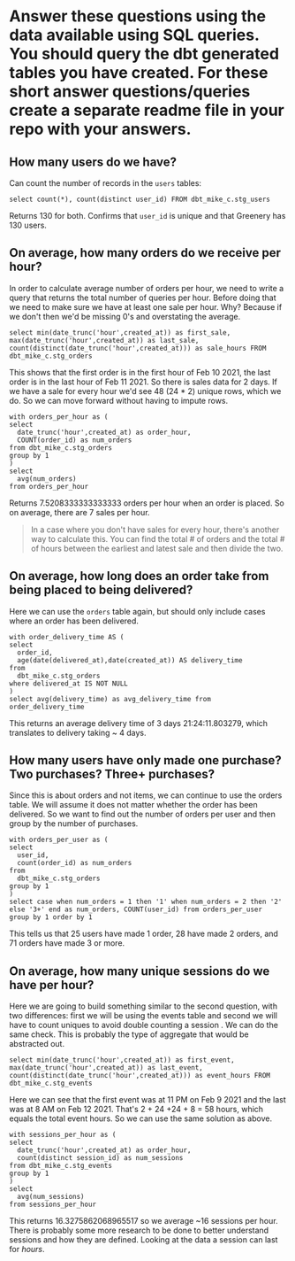 # Answer these questions using the data available using SQL queries. You should query the dbt generated tables you have created. For these short answer questions/queries create a separate readme file in your repo with your answers.
## How many users do we have?
Can count the number of records in the `users` tables:
```
select count(*), count(distinct user_id) FROM dbt_mike_c.stg_users
```
Returns 130 for both. Confirms that `user_id` is unique and that Greenery has 130 users.

## On average, how many orders do we receive per hour?
In order to calculate average number of orders per hour, we need to write a query that returns the total number of queries per hour. Before doing that we need to make sure we have at least one sale per hour. Why? Because if we don't then we'd be missing 0's and overstating the average. 
```
select min(date_trunc('hour',created_at)) as first_sale, max(date_trunc('hour',created_at)) as last_sale, count(distinct(date_trunc('hour',created_at))) as sale_hours FROM dbt_mike_c.stg_orders 
```
This shows that the first order is in the first hour of Feb 10 2021, the last order is in the last hour of Feb 11 2021. So there is sales data for 2 days. If we have a sale for every hour we'd see 48 (24 * 2) unique rows, which we do. So we can move forward without having to impute rows.  
```
with orders_per_hour as (
select
  date_trunc('hour',created_at) as order_hour,
  COUNT(order_id) as num_orders
from dbt_mike_c.stg_orders
group by 1
)
select 
  avg(num_orders)
from orders_per_hour
```
Returns 7.5208333333333333 orders per hour when an order is placed. So on average, there are 7 sales per hour.

> In a case where you don't have sales for every hour, there's another way to calculate this. You can find the total # of orders and the total # of hours between the earliest and latest sale and then divide the two. 

## On average, how long does an order take from being placed to being delivered?
Here we can use the `orders` table again, but should only include cases where an order has been delivered. 
```
with order_delivery_time AS (
select
  order_id,
  age(date(delivered_at),date(created_at)) AS delivery_time
from
  dbt_mike_c.stg_orders
where delivered_at IS NOT NULL
)
select avg(delivery_time) as avg_delivery_time from order_delivery_time
```
This returns an average delivery time of 3 days 21:24:11.803279, which translates to delivery taking ~ 4 days. 
## How many users have only made one purchase? Two purchases? Three+ purchases?
Since this is about orders and not items, we can continue to use the orders table. We will assume it does not matter whether the order has been delivered. So we want to find out the number of orders per user and then group by the number of purchases. 
```
with orders_per_user as (
select 
  user_id,
  count(order_id) as num_orders 
from 
  dbt_mike_c.stg_orders 
group by 1
)
select case when num_orders = 1 then '1' when num_orders = 2 then '2' else '3+' end as num_orders, COUNT(user_id) from orders_per_user 
group by 1 order by 1
```
This tells us that 25 users have made 1 order, 28 have made 2 orders, and 71 orders have made 3 or more. 
## On average, how many unique sessions do we have per hour?
Here we are going to build something similar to the second question, with two differences: first we will be using the events table and second we will have to count uniques to avoid double counting a session . We can do the same check. This is probably the type of aggregate that would be abstracted out.
```
select min(date_trunc('hour',created_at)) as first_event, max(date_trunc('hour',created_at)) as last_event, count(distinct(date_trunc('hour',created_at))) as event_hours FROM dbt_mike_c.stg_events 
```
Here we can see that the first event was at 11 PM on Feb 9 2021 and the last was at 8 AM on Feb 12 2021. That's 2 + 24 +24 + 8 = 58 hours, which equals the total event hours. So we can use the same solution as above. 
```
with sessions_per_hour as (
select
  date_trunc('hour',created_at) as order_hour,
  count(distinct session_id) as num_sessions
from dbt_mike_c.stg_events
group by 1
)
select 
  avg(num_sessions)
from sessions_per_hour
```
This returns 16.3275862068965517 so we average ~16 sessions per hour. There is probably some more research to be done to better understand sessions and how they are defined. Looking at the data a session can last for _hours_. 